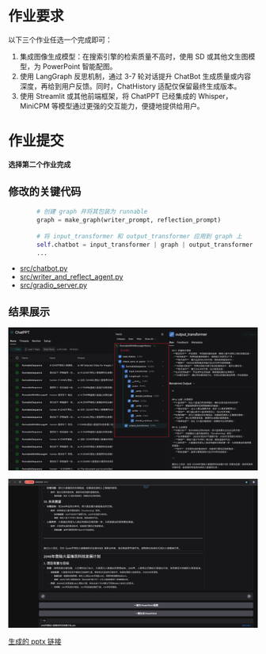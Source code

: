 # 作业要求

以下三个作业任选一个完成即可：

1. 集成图像生成模型：在搜索引擎的检索质量不高时，使用 SD 或其他文生图模型，为 PowerPoint 智能配图。
2. 使用 LangGraph 反思机制，通过 3-7 轮对话提升 ChatBot 生成质量或内容深度，再给到用户反馈。同时，ChatHistory 适配仅保留最终生成版本。
3. 使用 Streamlit 或其他前端框架，将 ChatPPT 已经集成的 Whisper， MiniCPM 等模型通过更强的交互能力，便捷地提供给用户。

# 作业提交

**选择第二个作业完成**

## 修改的关键代码

```python
        # 创建 graph 并将其包装为 runnable
        graph = make_graph(writer_prompt, reflection_prompt)

        # 将 input_transformer 和 output_transformer 应用到 graph 上
        self.chatbot = input_transformer | graph | output_transformer
        ...
```

- [src/chatbot.py](../src/chatbot.py#L43)
- [src/writer_and_reflect_agent.py](../src/writer_and_reflect_agent.py)
- [src/gradio_server.py](../src/gradio_server.py#L79)

## 结果展示
![langsmith](./langsmith.png)

![result](./result.png)

[生成的 pptx 链接](./result.pptx)